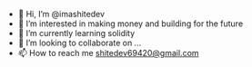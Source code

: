 - 👋 Hi, I’m @imashitedev
- 👀 I’m interested in making money and building for the future
- 🌱 I’m currently learning solidity
- 💞️ I’m looking to collaborate on ...
- 📫 How to reach me shitedev69420@gmail.com

<!---
imashitedev/imashitedev is a ✨ special ✨ repository because its `README.md` (this file) appears on your GitHub profile.
You can click the Preview link to take a look at your changes.
--->

